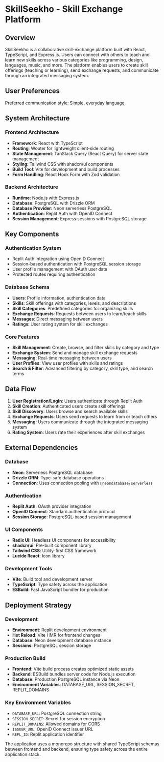 # SkillSeekho - Skill Exchange Platform

## Overview

SkillSeekho is a collaborative skill-exchange platform built with React, TypeScript, and Express.js. Users can connect with others to teach and learn new skills across various categories like programming, design, languages, music, and more. The platform enables users to create skill offerings (teaching or learning), send exchange requests, and communicate through an integrated messaging system.

## User Preferences

Preferred communication style: Simple, everyday language.

## System Architecture

### Frontend Architecture
- **Framework**: React with TypeScript
- **Routing**: Wouter for lightweight client-side routing
- **State Management**: TanStack Query (React Query) for server state management
- **Styling**: Tailwind CSS with shadcn/ui components
- **Build Tool**: Vite for development and build processes
- **Form Handling**: React Hook Form with Zod validation

### Backend Architecture
- **Runtime**: Node.js with Express.js
- **Database**: PostgreSQL with Drizzle ORM
- **Database Provider**: Neon serverless PostgreSQL
- **Authentication**: Replit Auth with OpenID Connect
- **Session Management**: Express sessions with PostgreSQL storage

## Key Components

### Authentication System
- Replit Auth integration using OpenID Connect
- Session-based authentication with PostgreSQL session storage
- User profile management with OAuth user data
- Protected routes requiring authentication

### Database Schema
- **Users**: Profile information, authentication data
- **Skills**: Skill offerings with categories, levels, and descriptions
- **Skill Categories**: Predefined categories for organizing skills
- **Exchange Requests**: Requests between users to learn/teach skills
- **Messages**: Direct messaging between users
- **Ratings**: User rating system for skill exchanges

### Core Features
- **Skill Management**: Create, browse, and filter skills by category and type
- **Exchange System**: Send and manage skill exchange requests
- **Messaging**: Real-time messaging between users
- **User Profiles**: View user profiles with skills and ratings
- **Search & Filter**: Advanced filtering by category, skill type, and search terms

## Data Flow

1. **User Registration/Login**: Users authenticate through Replit Auth
2. **Skill Creation**: Authenticated users create skill offerings
3. **Skill Discovery**: Users browse and search available skills
4. **Exchange Requests**: Users send requests to learn from or teach others
5. **Messaging**: Users communicate through the integrated messaging system
6. **Rating System**: Users rate their experiences after skill exchanges

## External Dependencies

### Database
- **Neon**: Serverless PostgreSQL database
- **Drizzle ORM**: Type-safe database operations
- **Connection**: Uses connection pooling with `@neondatabase/serverless`

### Authentication
- **Replit Auth**: OAuth provider integration
- **OpenID Connect**: Standard authentication protocol
- **Session Storage**: PostgreSQL-based session management

### UI Components
- **Radix UI**: Headless UI components for accessibility
- **shadcn/ui**: Pre-built component library
- **Tailwind CSS**: Utility-first CSS framework
- **Lucide React**: Icon library

### Development Tools
- **Vite**: Build tool and development server
- **TypeScript**: Type safety across the application
- **ESBuild**: Fast JavaScript bundler for production

## Deployment Strategy

### Development
- **Environment**: Replit development environment
- **Hot Reload**: Vite HMR for frontend changes
- **Database**: Neon development database instance
- **Sessions**: PostgreSQL session storage

### Production Build
- **Frontend**: Vite build process creates optimized static assets
- **Backend**: ESBuild bundles server code for Node.js execution
- **Database**: Production PostgreSQL instance via Neon
- **Environment Variables**: DATABASE_URL, SESSION_SECRET, REPLIT_DOMAINS

### Key Environment Variables
- `DATABASE_URL`: PostgreSQL connection string
- `SESSION_SECRET`: Secret for session encryption
- `REPLIT_DOMAINS`: Allowed domains for CORS
- `ISSUER_URL`: OpenID Connect issuer URL
- `REPL_ID`: Replit application identifier

The application uses a monorepo structure with shared TypeScript schemas between frontend and backend, ensuring type safety across the entire application stack.